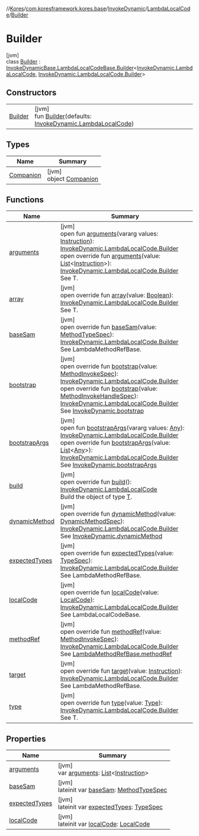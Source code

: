 //[Kores](../../../../../index.md)/[com.koresframework.kores.base](../../../index.md)/[InvokeDynamic](../../index.md)/[LambdaLocalCode](../index.md)/[Builder](index.md)

# Builder

[jvm]\
class [Builder](index.md) : [InvokeDynamicBase.LambdaLocalCodeBase.Builder](../../../-invoke-dynamic-base/-lambda-local-code-base/-builder/index.md)<[InvokeDynamic.LambdaLocalCode](../index.md), [InvokeDynamic.LambdaLocalCode.Builder](index.md)>

## Constructors

| | |
|---|---|
| [Builder](-builder.md) | [jvm]<br>fun [Builder](-builder.md)(defaults: [InvokeDynamic.LambdaLocalCode](../index.md)) |

## Types

| Name | Summary |
|---|---|
| [Companion](-companion/index.md) | [jvm]<br>object [Companion](-companion/index.md) |

## Functions

| Name | Summary |
|---|---|
| [arguments](../../../-arguments-holder/-builder/arguments.md) | [jvm]<br>open fun [arguments](../../../-arguments-holder/-builder/arguments.md)(vararg values: [Instruction](../../../../com.koresframework.kores/-instruction/index.md)): [InvokeDynamic.LambdaLocalCode.Builder](index.md)<br>open override fun [arguments](arguments.md)(value: [List](https://kotlinlang.org/api/latest/jvm/stdlib/kotlin.collections/-list/index.html)<[Instruction](../../../../com.koresframework.kores/-instruction/index.md)>): [InvokeDynamic.LambdaLocalCode.Builder](index.md)<br>See T. |
| [array](array.md) | [jvm]<br>open override fun [array](array.md)(value: [Boolean](https://kotlinlang.org/api/latest/jvm/stdlib/kotlin/-boolean/index.html)): [InvokeDynamic.LambdaLocalCode.Builder](index.md)<br>See T. |
| [baseSam](base-sam.md) | [jvm]<br>open override fun [baseSam](base-sam.md)(value: [MethodTypeSpec](../../../../com.koresframework.kores.common/-method-type-spec/index.md)): [InvokeDynamic.LambdaLocalCode.Builder](index.md)<br>See LambdaMethodRefBase. |
| [bootstrap](../../../-invoke-dynamic-base/-lambda-local-code-base/-builder/bootstrap.md) | [jvm]<br>open override fun [bootstrap](../../../-invoke-dynamic-base/-lambda-local-code-base/-builder/bootstrap.md)(value: [MethodInvokeSpec](../../../../com.koresframework.kores.common/-method-invoke-spec/index.md)): [InvokeDynamic.LambdaLocalCode.Builder](index.md)<br>open override fun [bootstrap](../../../-invoke-dynamic-base/-lambda-method-ref-base/-builder/bootstrap.md)(value: [MethodInvokeHandleSpec](../../../../com.koresframework.kores.common/-method-invoke-handle-spec/index.md)): [InvokeDynamic.LambdaLocalCode.Builder](index.md)<br>See [InvokeDynamic.bootstrap](../../bootstrap.md) |
| [bootstrapArgs](../../../-invoke-dynamic-base/-builder/bootstrap-args.md) | [jvm]<br>open fun [bootstrapArgs](../../../-invoke-dynamic-base/-builder/bootstrap-args.md)(vararg values: [Any](https://kotlinlang.org/api/latest/jvm/stdlib/kotlin/-any/index.html)): [InvokeDynamic.LambdaLocalCode.Builder](index.md)<br>open override fun [bootstrapArgs](../../../-invoke-dynamic-base/-lambda-local-code-base/-builder/bootstrap-args.md)(value: [List](https://kotlinlang.org/api/latest/jvm/stdlib/kotlin.collections/-list/index.html)<[Any](https://kotlinlang.org/api/latest/jvm/stdlib/kotlin/-any/index.html)>): [InvokeDynamic.LambdaLocalCode.Builder](index.md)<br>See [InvokeDynamic.bootstrapArgs](../../bootstrap-args.md) |
| [build](build.md) | [jvm]<br>open override fun [build](build.md)(): [InvokeDynamic.LambdaLocalCode](../index.md)<br>Build the object of type [T](../../../../com.koresframework.kores.builder/-builder/index.md). |
| [dynamicMethod](../../../-invoke-dynamic-base/-lambda-local-code-base/-builder/dynamic-method.md) | [jvm]<br>open override fun [dynamicMethod](../../../-invoke-dynamic-base/-lambda-local-code-base/-builder/dynamic-method.md)(value: [DynamicMethodSpec](../../../../com.koresframework.kores.common/-dynamic-method-spec/index.md)): [InvokeDynamic.LambdaLocalCode.Builder](index.md)<br>See [InvokeDynamic.dynamicMethod](../../dynamic-method.md) |
| [expectedTypes](expected-types.md) | [jvm]<br>open override fun [expectedTypes](expected-types.md)(value: [TypeSpec](../../../-type-spec/index.md)): [InvokeDynamic.LambdaLocalCode.Builder](index.md)<br>See LambdaMethodRefBase. |
| [localCode](local-code.md) | [jvm]<br>open override fun [localCode](local-code.md)(value: [LocalCode](../../../-local-code/index.md)): [InvokeDynamic.LambdaLocalCode.Builder](index.md)<br>See LambdaLocalCodeBase. |
| [methodRef](../../../-invoke-dynamic-base/-lambda-local-code-base/-builder/method-ref.md) | [jvm]<br>open override fun [methodRef](../../../-invoke-dynamic-base/-lambda-local-code-base/-builder/method-ref.md)(value: [MethodInvokeSpec](../../../../com.koresframework.kores.common/-method-invoke-spec/index.md)): [InvokeDynamic.LambdaLocalCode.Builder](index.md)<br>See [LambdaMethodRefBase.methodRef](../../../-invoke-dynamic-base/-lambda-method-ref-base/method-ref.md) |
| [target](target.md) | [jvm]<br>open override fun [target](target.md)(value: [Instruction](../../../../com.koresframework.kores/-instruction/index.md)): [InvokeDynamic.LambdaLocalCode.Builder](index.md)<br>See LambdaMethodRefBase. |
| [type](../../../-invoke-dynamic-base/-lambda-local-code-base/-builder/type.md) | [jvm]<br>open override fun [type](../../../-invoke-dynamic-base/-lambda-local-code-base/-builder/type.md)(value: [Type](https://docs.oracle.com/javase/8/docs/api/java/lang/reflect/Type.html)): [InvokeDynamic.LambdaLocalCode.Builder](index.md)<br>See T. |

## Properties

| Name | Summary |
|---|---|
| [arguments](arguments.md) | [jvm]<br>var [arguments](arguments.md): [List](https://kotlinlang.org/api/latest/jvm/stdlib/kotlin.collections/-list/index.html)<[Instruction](../../../../com.koresframework.kores/-instruction/index.md)> |
| [baseSam](base-sam.md) | [jvm]<br>lateinit var [baseSam](base-sam.md): [MethodTypeSpec](../../../../com.koresframework.kores.common/-method-type-spec/index.md) |
| [expectedTypes](expected-types.md) | [jvm]<br>lateinit var [expectedTypes](expected-types.md): [TypeSpec](../../../-type-spec/index.md) |
| [localCode](local-code.md) | [jvm]<br>lateinit var [localCode](local-code.md): [LocalCode](../../../-local-code/index.md) |
